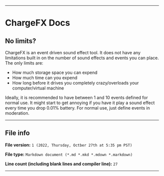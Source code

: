 
***

# ChargeFX Docs

## No limits?

ChargeFX is an event driven sound effect tool. It does not have any limitations built in on the number of sound effects and events you can place. The only limits are:

- How much storage space you can expend
- How much time can you expend
- How long before it drives you completely crazy/overloads your computer/virtual machine

Ideally, it is recommended to have between 1 and 10 events defined for normal use. It might start to get annoying if you have it play a sound effect every time you drop 0.01% battery. For normal use, just define events in moderation.

***

## File info

**File version:** `1 (2022, Thursday, Octber 27th at 5:35 pm PST)`

**File type:** `Markdown document (*.md *.mkd *.mdown *.markdown)`

**Line count (including blank lines and compiler line):** `27`

***
